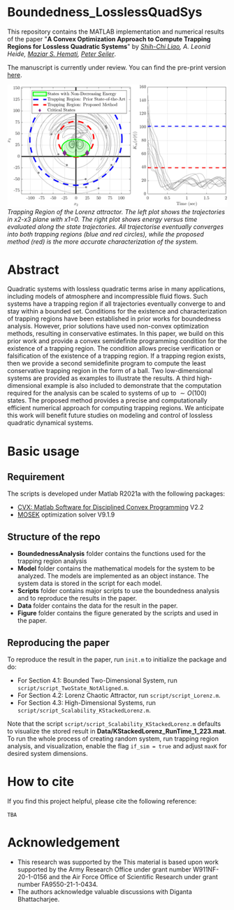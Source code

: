 # Boundedness_LosslessQuadSys
This repository contains the MATLAB implementation and numerical results of the paper "**A Convex Optimization Approach to Compute Trapping Regions for Lossless Quadratic Systems**" by _[Shih-Chi Liao](https://scliao47.github.io/), A. Leonid Heide, [Maziar S. Hemati](https://dept.aem.umn.edu/people/faculty/mhemati/index.html), [Peter Seiler](https://seiler.engin.umich.edu/)_.

The manuscript is currently under review. You can find the pre-print version [here]().
<!-- \[[Paper on ]()\] / 
\[[Paper on arXiv]()\] / 
\[[Slides]()\] /
\[[Poster]()\] -->


<!-- FIGURE -->
![Trapping Region of Lorenz system.](/Figure/Lorenze_TR_2D.png) \
*Trapping Region of the Lorenz attractor. The left plot shows the trajectories in x2-x3 plane with x1=0. The right plot shows energy versus time evaluated along the state trajectories. All trajectorise eventually converges into both trapping regions (blue and red circles), while the proposed method (red) is the more accurate characterization of the system.*

# Abstract
Quadratic systems with lossless quadratic terms arise in many applications, including models of atmosphere and incompressible fluid flows. Such systems have a trapping region if all trajectories eventually converge to and stay within a bounded set. Conditions for the existence and characterization of trapping regions have been established in prior works for boundedness analysis. However, prior solutions have used non-convex optimization methods, resulting in conservative estimates. In this paper, we build on this prior work and provide a convex semidefinite programming condition for the existence of a trapping region. The condition allows precise verification or falsification of the existence of a trapping region. If a trapping region exists, then we provide a second semidefinite program to compute the least conservative trapping region in the form of a ball. Two low-dimensional systems are provided as examples to illustrate the results. A third high-dimensional example is also included to demonstrate that the computation required for the analysis can be scaled to systems of up to $\sim O(100)$ states. The proposed method provides a precise and computationally efficient numerical approach for computing trapping regions. We anticipate this work will benefit future studies on modeling and control of lossless quadratic dynamical systems. 

# Basic usage

## Requirement
The scripts is developed under Matlab R2021a with the following packages:
* [CVX: Matlab Software for Disciplined Convex Programming](http://cvxr.com/cvx/) V2.2
* [MOSEK](https://www.mosek.com/) optimization solver V9.1.9

## Structure of the repo
* **BoundednessAnalysis** folder contains the functions used for the trapping region analysis
* **Model** folder contains the mathematical models for the system to be analyzed. The models are implemented as an object instance. The system data is stored in the script for each model. 
* **Scripts** folder contains major scripts to use the boundedness analysis and to reproduce the results in the paper. 
* **Data** folder contains the data for the result in the paper. 
* **Figure** folder contains the figure generated by the scripts and used in the paper.

## Reproducing the paper
To reproduce the result in the paper, run `init.m` to initialize the package and do:
* For Section 4.1: Bounded Two-Dimensional System, run `script/script_TwoState_NotAligned.m`.
* For Section 4.2: Lorenz Chaotic Attractor, run `script/script_Lorenz.m`.
* For Section 4.3: High-Dimensional Systems, run `script/script_Scalability_KStackedLorenz.m`.

Note that the script `script/script_Scalability_KStackedLorenz.m` defaults to visualize the stored result in **Data/KStackedLorenz_RunTime_1_223.mat**. To run the whole process of creating random system, run trapping region analysis, and visualization, enable the flag `if_sim = true` and adjust `maxK` for desired system dimensions. 


# How to cite
If you find this project helpful, please cite the following reference:
```
TBA
```

# Acknowledgement
* This research was supported by the This material is based upon work supported by the Army Research Office under grant number W911NF-20-1-0156 and the Air Force Office of Scientific Research under grant number FA9550-21-1-0434.
* The authors acknowledge valuable discussions with Diganta Bhattacharjee.